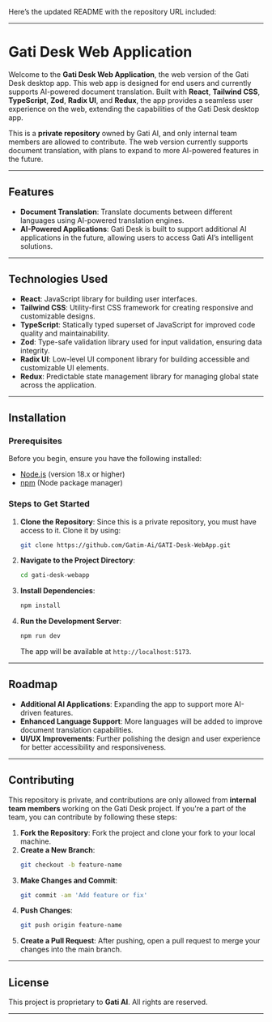 Here’s the updated README with the repository URL included:

---

# Gati Desk Web Application

Welcome to the **Gati Desk Web Application**, the web version of the Gati Desk desktop app. This web app is designed for end users and currently supports AI-powered document translation. Built with **React**, **Tailwind CSS**, **TypeScript**, **Zod**, **Radix UI**, and **Redux**, the app provides a seamless user experience on the web, extending the capabilities of the Gati Desk desktop app.

This is a **private repository** owned by Gati AI, and only internal team members are allowed to contribute. The web version currently supports document translation, with plans to expand to more AI-powered features in the future.

---

## Features

- **Document Translation**: Translate documents between different languages using AI-powered translation engines.
- **AI-Powered Applications**: Gati Desk is built to support additional AI applications in the future, allowing users to access Gati AI’s intelligent solutions.

---

## Technologies Used

- **React**: JavaScript library for building user interfaces.
- **Tailwind CSS**: Utility-first CSS framework for creating responsive and customizable designs.
- **TypeScript**: Statically typed superset of JavaScript for improved code quality and maintainability.
- **Zod**: Type-safe validation library used for input validation, ensuring data integrity.
- **Radix UI**: Low-level UI component library for building accessible and customizable UI elements.
- **Redux**: Predictable state management library for managing global state across the application.

---

## Installation

### Prerequisites

Before you begin, ensure you have the following installed:
- [Node.js](https://nodejs.org/) (version 18.x or higher)
- [npm](https://www.npmjs.com/) (Node package manager)

### Steps to Get Started

1. **Clone the Repository**:
   Since this is a private repository, you must have access to it. Clone it by using:
   ```bash
   git clone https://github.com/Gatim-Ai/GATI-Desk-WebApp.git
   ```

2. **Navigate to the Project Directory**:
   ```bash
   cd gati-desk-webapp
   ```

3. **Install Dependencies**:
   ```bash
   npm install
   ```

4. **Run the Development Server**:
   ```bash
   npm run dev
   ```
   The app will be available at `http://localhost:5173`.

---

## Roadmap

- **Additional AI Applications**: Expanding the app to support more AI-driven features.
- **Enhanced Language Support**: More languages will be added to improve document translation capabilities.
- **UI/UX Improvements**: Further polishing the design and user experience for better accessibility and responsiveness.

---

## Contributing

This repository is private, and contributions are only allowed from **internal team members** working on the Gati Desk project. If you're a part of the team, you can contribute by following these steps:

1. **Fork the Repository**: Fork the project and clone your fork to your local machine.
2. **Create a New Branch**:
   ```bash
   git checkout -b feature-name
   ```
3. **Make Changes and Commit**:
   ```bash
   git commit -am 'Add feature or fix'
   ```
4. **Push Changes**:
   ```bash
   git push origin feature-name
   ```
5. **Create a Pull Request**: After pushing, open a pull request to merge your changes into the main branch.

---

## License

This project is proprietary to **Gati AI**. All rights are reserved.

---
